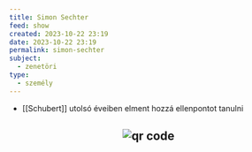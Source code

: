 ```yaml
---
title: Simon Sechter
feed: show
created: 2023-10-22 23:19
date: 2023-10-22 23:19
permalink: simon-sechter
subject:
  - zenetöri
type:
  - személy
---
```

- [[Schubert]] utolsó éveiben elment hozzá ellenpontot tanulni



## <p style="text-align: center;"><img src="https://chart.googleapis.com/chart?cht=qr&chl=https://notes.andrasdenes.com/simon-sechter&chs=180x180&choe=UTF-8&chld=L|2" alt="qr code"></p>

